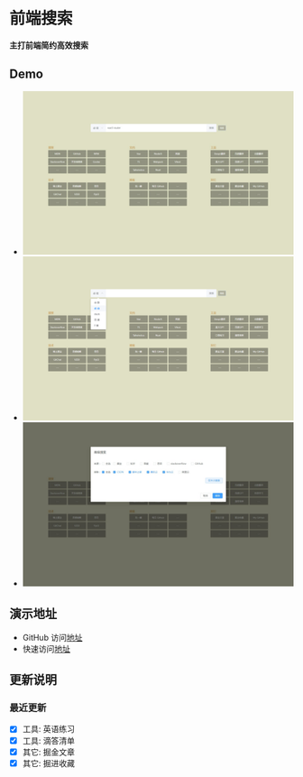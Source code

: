 # 前端搜索

**主打前端简约高效搜索**

## Demo

- ![demo1](./public/image/demo1.jpeg)
- ![demo2](./public/image/demo2.png)
- ![demo3](./public/image/demo3.jpeg)

## 演示地址

- GitHub 访问[地址](https://liudewa888.github.io/)
- 快速访问[地址](http://www.yztpsg.cn/nav)

## 更新说明

### 最近更新

- [x] 工具: 英语练习
- [x] 工具: 滴答清单
- [x] 其它: 掘金文章
- [x] 其它: 掘进收藏
